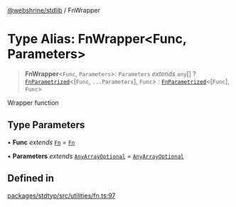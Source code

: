 [@webshrine/stdlib](../globals.md) / FnWrapper

# Type Alias: FnWrapper\<Func, Parameters\>

> **FnWrapper**\<`Func`, `Parameters`\>: `Parameters` *extends* `any`[] ? [`FnParametrized`](FnParametrized.md)\<[`Func`, `...Parameters`], `Func`\> : [`FnParametrized`](FnParametrized.md)\<[`Func`], `Func`\>

Wrapper function

## Type Parameters

• **Func** *extends* [`Fn`](Fn.md) = [`Fn`](Fn.md)

• **Parameters** *extends* [`AnyArrayOptional`](AnyArrayOptional.md) = [`AnyArrayOptional`](AnyArrayOptional.md)

## Defined in

[packages/stdtyp/src/utilities/fn.ts:97](https://github.com/webshrine/webshrine/blob/0e16c5948921e0c95cce645760c4a8b0855b196b/packages/stdtyp/src/utilities/fn.ts#L97)
